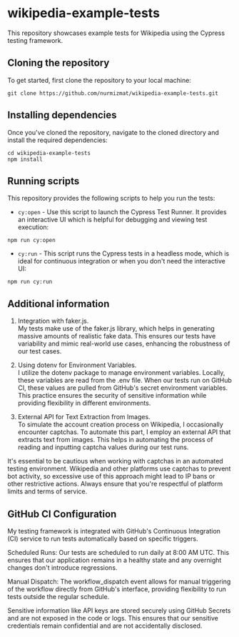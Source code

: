 # wikipedia-example-tests

This repository showcases example tests for Wikipedia using the Cypress testing framework.

## Cloning the repository

To get started, first clone the repository to your local machine:

```
git clone https://github.com/nurmizmat/wikipedia-example-tests.git
```

## Installing dependencies

Once you've cloned the repository, navigate to the cloned directory and install the required dependencies:

```
cd wikipedia-example-tests
npm install
```

## Running scripts

This repository provides the following scripts to help you run the tests:

- `cy:open` - Use this script to launch the Cypress Test Runner. It provides an interactive UI which is helpful for debugging and viewing test execution:

```
npm run cy:open
```

- `cy:run` - This script runs the Cypress tests in a headless mode, which is ideal for continuous integration or when you don't need the interactive UI:


```
npm run cy:run
```

## Additional information

1) Integration with faker.js.  
My tests make use of the faker.js library, which helps in generating massive amounts of realistic fake data. This ensures our tests have variability and mimic real-world use cases, enhancing the robustness of our test cases.

2) Using dotenv for Environment Variables.  
I utilize the dotenv package to manage environment variables. Locally, these variables are read from the .env file. When our tests run on GitHub CI, these values are pulled from GitHub's secret environment variables. This practice ensures the security of sensitive information while providing flexibility in different environments.

3) External API for Text Extraction from Images.  
To simulate the account creation process on Wikipedia, I occasionally encounter captchas. To automate this part, I employ an external API that extracts text from images. This helps in automating the process of reading and inputting captcha values during our test runs.

It's essential to be cautious when working with captchas in an automated testing environment. Wikipedia and other platforms use captchas to prevent bot activity, so excessive use of this approach might lead to IP bans or other restrictive actions. Always ensure that you're respectful of platform limits and terms of service.

## GitHub CI Configuration

My testing framework is integrated with GitHub's Continuous Integration (CI) service to run tests automatically based on specific triggers.

Scheduled Runs: Our tests are scheduled to run daily at 8:00 AM UTC. This ensures that our application remains in a healthy state and any overnight changes don't introduce regressions.

Manual Dispatch: The workflow_dispatch event allows for manual triggering of the workflow directly from GitHub's interface, providing flexibility to run tests outside the regular schedule.

Sensitive information like API keys are stored securely using GitHub Secrets and are not exposed in the code or logs. This ensures that our sensitive credentials remain confidential and are not accidentally disclosed.